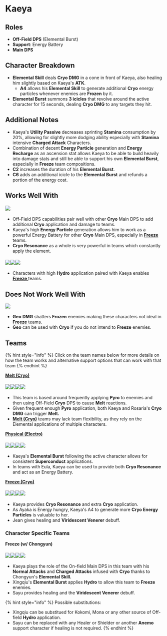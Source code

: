 # Kaeya

## Roles

* **Off-Field DPS** (Elemental Burst)
* **Support**: Energy Battery
* **Main DPS**

## Character Breakdown

* **Elemental Skill** deals **Cryo DMG** in a cone in front of Kaeya, also healing him slightly based on Kaeya's **ATK**.
  * **A4** allows his **Elemental Skill** to generate additional **Cryo** energy particles whenever enemies are **Frozen** by it.
* **Elemental Burst** summons **3 icicles** that revolve around the active character for 15 seconds, dealing **Cryo DMG** to any targets they hit.

## Additional Notes

* Kaeya's **Utility Passive** decreases sprinting **Stamina** consumption by 20%, allowing for slightly more dodging ability especially with **Stamina** intensive **Charged Attack** Characters.
* Combination of decent **Energy Particle** generation and **Energy Recharge** as an ascension stat allows Kaeya to be able to build heavily into damage stats and still be able to support his own **Elemental Burst**, especially in **Freeze** team compositions.
* **C2** increases the duration of his **Elemental Burst**.
* **C6** adds an additional icicle to the **Elemental Burst** and refunds a portion of the energy cost.

## Works Well With

#### ![](../../.gitbook/assets/Element\_Cryo.webp)

* Off-Field DPS capabilities pair well with other **Cryo** Main DPS to add additional **Cryo** application and damage to teams.
* Kaeya's high **Energy Particle** generation allows him to work as a powerful Energy Battery for other **Cryo** Main DPS, especially in [**Freeze** ](../../teams/freeze.md)teams.
* **Cryo Resonance** as a whole is very powerful in teams which constantly apply the element.

#### ![](../../.gitbook/assets/UI\_AvatarIcon\_Xingqiu.png)![](../../.gitbook/assets/UI\_AvatarIcon\_Barbara.png)![](../../.gitbook/assets/UI\_AvatarIcon\_Mona.png)

* Characters with high **Hydro** application paired with Kaeya enables [**Freeze** ](../../teams/freeze.md)teams.

## Does Not Work Well With

​![](https://files.gitbook.com/v0/b/gitbook-x-prod.appspot.com/o/spaces%2F-MgIuSiDFSNyVZCB3uMq%2Fuploads%2Fgit-blob-7ed91ef028836de9f8d735e6b2d725cafe6d0999%2FElement\_Geo.webp?alt=media)​

* **Geo** **DMG** shatters **Frozen** enemies making these characters not ideal in [**Freeze** ](../../teams/freeze.md)teams.
* **Geo** can be used with **Cryo** if you do not intend to **Freeze** enemies.

## Teams

{% hint style="info" %}
Click on the team names below for more details on how the team works and alternative support options that can work with that team
{% endhint %}

[**Melt (Cryo)**](../../teams/reverse-melt.md)

#### ![](../../.gitbook/assets/UI\_AvatarIcon\_Rosaria.png)![](../../.gitbook/assets/UI\_AvatarIcon\_Xiangling.png)![](../../.gitbook/assets/UI\_AvatarIcon\_Kaeya.png)![](../../.gitbook/assets/UI\_AvatarIcon\_Bennett.png)

* This team is based around frequently applying **Pyro** to enemies and then using Off-Field **Cryo** DPS to cause **Melt** reactions.
* Given frequent enough **Pyro** application, both Kaeya and Rosaria's **Cryo DMG** can trigger **Melt.**
* [**Melt (Cryo)**](../../teams/reverse-melt.md) teams may lack team flexibility, as they rely on the Elemental applications of multiple characters.

[**Physical (Electro)**](../../teams/physical.md)

#### ![](../../.gitbook/assets/UI\_AvatarIcon\_Razor.png)![](../../.gitbook/assets/UI\_AvatarIcon\_Kaeya.png)![](../../.gitbook/assets/UI\_AvatarIcon\_Fischl.png)![](../../.gitbook/assets/UI\_AvatarIcon\_Zhongli.png)

* Kaeya's **Elemental Burst** following the active character allows for consistent **Superconduct** applications.
* In teams with Eula, Kaeya can be used to provide both **Cryo Resonance** and act as an Energy Battery.

[**Freeze (Cryo)**](../../teams/freeze.md)

#### ![](../../.gitbook/assets/UI\_AvatarIcon\_Ayaka.png)![](../../.gitbook/assets/UI\_AvatarIcon\_Xingqiu.png)![](../../.gitbook/assets/UI\_AvatarIcon\_Kaeya.png)![](../../.gitbook/assets/UI\_AvatarIcon\_Jean.png)

* Kaeya provides **Cryo Resonance** and extra **Cryo** application.
* As Ayaka is Energy hungry, Kaeya's A4 to generate more **Cryo Energy Particles** is valuable to her.
* Jean gives healing and **Viridescent Venerer** debuff.

### Character Specific Teams

**Freeze (w/ Chongyun)**

#### ![](../../.gitbook/assets/UI\_AvatarIcon\_Kaeya.png)![](../../.gitbook/assets/UI\_AvatarIcon\_Xingqiu.png)![](../../.gitbook/assets/UI\_AvatarIcon\_Chongyun.png)![](../../.gitbook/assets/UI\_AvatarIcon\_Sayu.png)

* Kaeya plays the role of the On-field Main DPS in this team with his **Normal Attacks** and **Charged Attacks** infused with **Cryo** thanks to Chongyun's **Elemental Skill.**
* Xingqiu's **Elemental Burst** applies **Hydro** to allow this team to **Freeze** enemies.
* Sayu provides healing and the **Viridescent Venerer** debuff.

{% hint style="info" %}
Possible substitutions:

* Xingqiu can be substitued for Kokomi, Mona or any other source of Off-field **Hydro** application.
* Sayu can be replaced with any Healer or Shielder or another **Anemo** support character if healing is not required.
{% endhint %}
